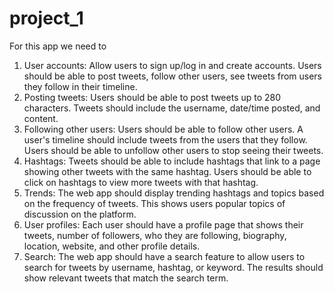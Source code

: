 # project_1

For this app we need to 
1. User accounts: Allow users to sign up/log in and create accounts. Users should be able to post tweets, follow other users, see tweets from users they follow in their timeline.
2. Posting tweets: Users should be able to post tweets up to 280 characters. Tweets should include the username, date/time posted, and content.
3. Following other users: Users should be able to follow other users. A user's timeline should include tweets from the users that they follow. Users should be able to unfollow other users to stop seeing their tweets.
4. Hashtags: Tweets should be able to include hashtags that link to a page showing other tweets with the same hashtag. Users should be able to click on hashtags to view more tweets with that hashtag.
5. Trends: The web app should display trending hashtags and topics based on the frequency of tweets. This shows users popular topics of discussion on the platform.
6. User profiles: Each user should have a profile page that shows their tweets, number of followers, who they are following, biography, location, website, and other profile details.
7. Search: The web app should have a search feature to allow users to search for tweets by username, hashtag, or keyword. The results should show relevant tweets that match the search term.
